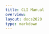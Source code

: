 ```yaml
---
title: CLI Manual 
overview: 
layout: docs2020
type: markdown
---
```


<div id="cli-content">

</div>

<script src='https://cdnjs.cloudflare.com/ajax/libs/showdown/1.9.1/showdown.min.js'></script>
<script>
    $.get("https://raw.githubusercontent.com/slateci/slate-client-server/master/resources/docs/client_manual.md", function(data) {
            var converter = new showdown.Converter(),
            html = converter.makeHtml(data);
            console.log(html);
            html = html.replace(/<h1.+<\/h1>/, "");
            $("#cli-content").html(html);
            /* Rerun Prism syntax highlighting on the current page */
            Prism.highlightAll();
    });
</script>